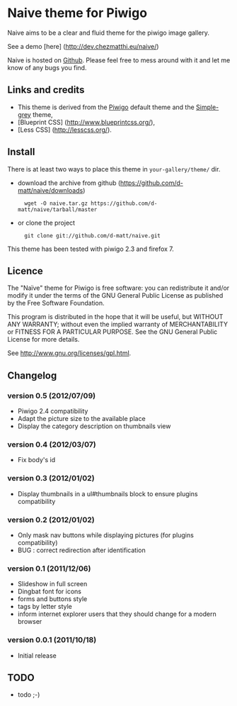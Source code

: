 Naive theme for Piwigo
============================

Naive aims to be a clear and fluid theme for the piwigo image gallery.

See a demo [here] (http://dev.chezmatthi.eu/naive/)

Naive is hosted on [Github](http://github.com/d-matt/naive). Please feel free to mess around with it and let me know of any bugs you find.


Links and credits
-----

* This theme is derived from the [Piwigo](http://piwigo.org/) default theme and the [Simple-grey](http://fr.piwigo.org/ext/extension_view.php?eid=308) theme,
* [Blueprint CSS] (http://www.blueprintcss.org/),
* [Less CSS] (http://lesscss.org/).


Install
-------
There is at least two ways to place this theme in ``your-gallery/theme/`` dir.

* download the archive from github (https://github.com/d-matt/naive/downloads) 

        wget -O naive.tar.gz https://github.com/d-matt/naive/tarball/master

* or clone the project 

        git clone git://github.com/d-matt/naive.git

This theme has been tested with piwigo 2.3 and firefox 7.


Licence
-------
The "Naïve"  theme for Piwigo is free software:  you can redistribute it
and/or  modify  it under  the  terms  of the  GNU  General  Public License  as
published by the Free Software Foundation.

This program  is distributed in the hope  that it will be  useful, but WITHOUT
ANY WARRANTY; without even the  implied warranty of MERCHANTABILITY or FITNESS
FOR A PARTICULAR PURPOSE. See the GNU General Public License for more details.

See <http://www.gnu.org/licenses/gpl.html>.


Changelog
---------

### version 0.5 (2012/07/09)

- Piwigo 2.4 compatibility
- Adapt the picture size to the available place
- Display the category description on thumbnails view

### version 0.4 (2012/03/07)

- Fix body's id

### version 0.3 (2012/01/02)

- Display thumbnails in a ul#thumbnails block to ensure plugins compatibility

### version 0.2 (2012/01/02)

- Only mask nav buttons while displaying pictures (for plugins compatibility)
- BUG : correct redirection after identification

### version 0.1 (2011/12/06)

- Slideshow in full screen
- Dingbat font for icons
- forms and buttons style
- tags by letter style
- inform internet explorer users that they should change for a modern browser

### version 0.0.1 (2011/10/18)

- Initial release


TODO
----

- todo ;-)

